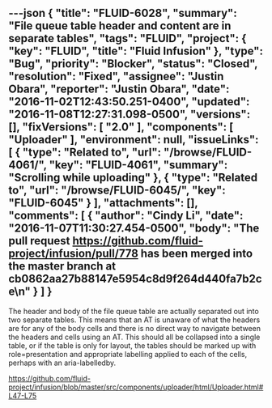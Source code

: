 ---json
{
  "title": "FLUID-6028",
  "summary": "File queue table header and content are in separate tables",
  "tags": "FLUID",
  "project": {
    "key": "FLUID",
    "title": "Fluid Infusion"
  },
  "type": "Bug",
  "priority": "Blocker",
  "status": "Closed",
  "resolution": "Fixed",
  "assignee": "Justin Obara",
  "reporter": "Justin Obara",
  "date": "2016-11-02T12:43:50.251-0400",
  "updated": "2016-11-08T12:27:31.098-0500",
  "versions": [],
  "fixVersions": [
    "2.0"
  ],
  "components": [
    "Uploader"
  ],
  "environment": null,
  "issueLinks": [
    {
      "type": "Related to",
      "url": "/browse/FLUID-4061/",
      "key": "FLUID-4061",
      "summary": "Scrolling while uploading"
    },
    {
      "type": "Related to",
      "url": "/browse/FLUID-6045/",
      "key": "FLUID-6045"
    }
  ],
  "attachments": [],
  "comments": [
    {
      "author": "Cindy Li",
      "date": "2016-11-07T11:30:27.454-0500",
      "body": "The pull request <https://github.com/fluid-project/infusion/pull/778> has been merged into the master branch at cb0862aa27b88147e5954c8d9f264d440fa7b2ce\n"
    }
  ]
}
---
The header and body of the file queue table are actually separated out into two separate tables. This means that an AT is unaware of what the headers are for any of the body cells and there is no direct way to navigate between the headers and cells using an AT. This should all be collapsed into a single table, or if the table is only for layout, the tables should be marked up with role=presentation and appropriate labelling applied to each of the cells, perhaps with an aria-labelledby.

<https://github.com/fluid-project/infusion/blob/master/src/components/uploader/html/Uploader.html#L47-L75>

        